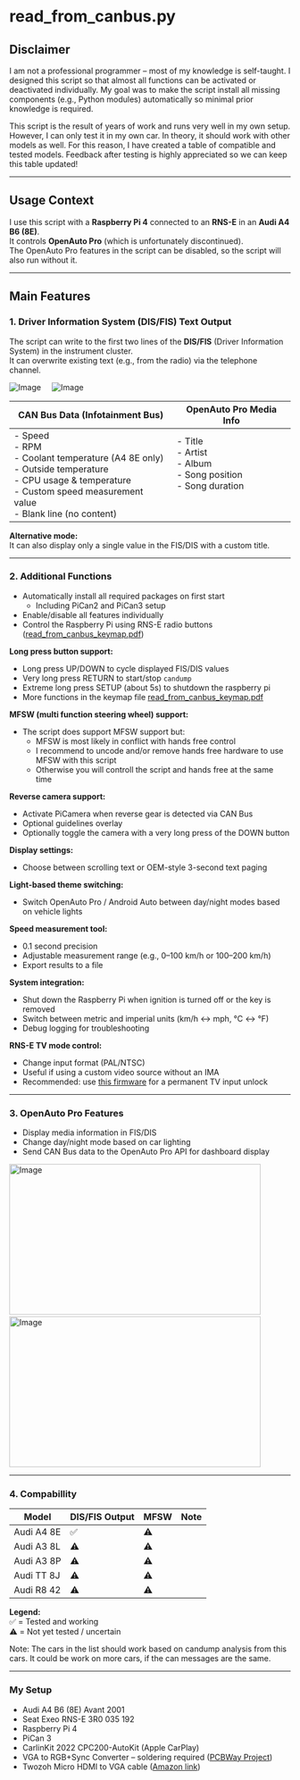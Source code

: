 # read_from_canbus.py

## Disclaimer
I am not a professional programmer – most of my knowledge is self-taught. I designed this script so that almost all functions can be activated or deactivated individually. My goal was to make the script install all missing components (e.g., Python modules) automatically so minimal prior knowledge is required.  

This script is the result of years of work and runs very well in my own setup. However, I can only test it in my own car. In theory, it should work with other models as well. For this reason, I have created a table of compatible and tested models. Feedback after testing is highly appreciated so we can keep this table updated! 

---

## Usage Context
I use this script with a **Raspberry Pi 4** connected to an **RNS-E** in an **Audi A4 B6 (8E)**.  
It controls **OpenAuto Pro** (which is unfortunately discontinued).  
The OpenAuto Pro features in the script can be disabled, so the script will also run without it.

---

## Main Features



### 1. Driver Information System (DIS/FIS) Text Output
The script can write to the first two lines of the **DIS/FIS** (Driver Information System) in the instrument cluster.  
It can overwrite existing text (e.g., from the radio) via the telephone channel.

![Image](https://github.com/user-attachments/assets/f16e3018-3c32-4819-99f9-9a51ef2f099c) &nbsp;&nbsp;&nbsp; ![Image](https://github.com/user-attachments/assets/abfc84b0-341d-49f7-b662-1df58eaa0d3d)

| **CAN Bus Data (Infotainment Bus)** | **OpenAuto Pro Media Info** |
|-------------------------------------|-----------------------------|
| - Speed<br>- RPM<br>- Coolant temperature (A4 8E only)<br>- Outside temperature<br>- CPU usage & temperature<br>- Custom speed measurement value<br>- Blank line (no content) | - Title<br>- Artist<br>- Album<br>- Song position<br>- Song duration <br> <br> <br> |


**Alternative mode:**  
It can also display only a single value in the FIS/DIS with a custom title.

---

### 2. Additional Functions

- Automatically install all required packages on first start  
  - Including PiCan2 and PiCan3 setup  
- Enable/disable all features individually  
- Control the Raspberry Pi using RNS-E radio buttons ([read_from_canbus_keymap.pdf](read_from_canbus_keymap.pdf))

**Long press button support:**  
  - Long press UP/DOWN to cycle displayed FIS/DIS values  
  - Very long press RETURN to start/stop `candump`
  - Extreme long press SETUP (about 5s) to shutdown the raspberry pi   
  - More functions in the keymap file  [read_from_canbus_keymap.pdf](read_from_canbus_keymap.pdf)

**MFSW (multi function steering wheel) support:**  
- The script does support MFSW support but:
  - MFSW is most likely in conflict with hands free control
  - I recommend to uncode and/or remove hands free hardware to use MFSW with this script
  - Otherwise you will controll the script and hands free at the same time

**Reverse camera support:**  
  - Activate PiCamera when reverse gear is detected via CAN Bus  
  - Optional guidelines overlay  
  - Optionally toggle the camera with a very long press of the DOWN button  

**Display settings:**  
  - Choose between scrolling text or OEM-style 3-second text paging  

**Light-based theme switching:**  
  - Switch OpenAuto Pro / Android Auto between day/night modes based on vehicle lights  

**Speed measurement tool:**  
  - 0.1 second precision  
  - Adjustable measurement range (e.g., 0–100 km/h or 100–200 km/h)  
  - Export results to a file  

**System integration:**  
  - Shut down the Raspberry Pi when ignition is turned off or the key is removed  
  - Switch between metric and imperial units (km/h ↔ mph, °C ↔ °F)  
  - Debug logging for troubleshooting  

**RNS-E TV mode control:**  
  - Change input format (PAL/NTSC)  
  - Useful if using a custom video source without an IMA  
  - Recommended: use [this firmware](https://rnse.pcbbc.co.uk/index.php) for a permanent TV input unlock

---

### 3. OpenAuto Pro Features

- Display media information in FIS/DIS  
- Change day/night mode based on car lighting  
- Send CAN Bus data to the OpenAuto Pro API for dashboard display  

<img width="450" height="270" alt="Image" src="https://github.com/user-attachments/assets/01535419-f95a-4656-b91c-9c4fa2c4af94" />  &nbsp;&nbsp;&nbsp; <img width="450" height="270" alt="Image" src="https://github.com/user-attachments/assets/4f004626-ab8b-4a4a-9990-ed9ffc31d536" />

---

### 4. Compabillity

| Model        | DIS/FIS Output | MFSW | Note |
|--------------|----------------|-------|------|
| Audi A4 8E   | ✅              | ⚠️     |      |
| Audi A3 8L   | ⚠️              | ⚠️     |      |
| Audi A3 8P   | ⚠️              | ⚠️     |      |
| Audi TT 8J   | ⚠️              | ⚠️     |      |
| Audi R8 42   | ⚠️              | ⚠️     |      |

**Legend:**  
✅ = Tested and working  
⚠️ = Not yet tested / uncertain 

Note: The cars in the list should work based on candump analysis from this cars. It could be work on more cars, if the can messages are the same.

---

### My Setup

- Audi A4 B6 (8E) Avant 2001  
- Seat Exeo RNS-E 3R0 035 192  
- Raspberry Pi 4  
- PiCan 3  
- CarlinKit 2022 CPC200-AutoKit (Apple CarPlay)  
- VGA to RGB+Sync Converter – soldering required ([PCBWay Project](https://www.pcbway.com/project/shareproject/VGA_to_RGB_Sync_Converter_f202899d.html))  
- Twozoh Micro HDMI to VGA cable ([Amazon link](https://www.amazon.de/dp/B0CC9CVRDV))  

